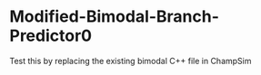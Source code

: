 # Modified-Bimodal-Branch-Predictor0
Test this by replacing the existing bimodal C++ file in ChampSim
